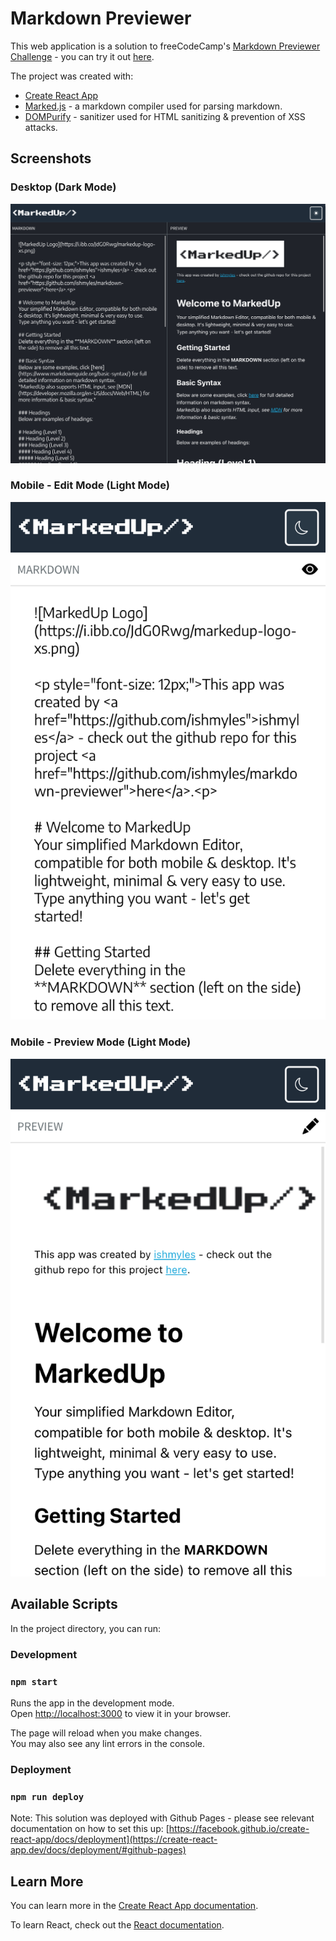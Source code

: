 # Markdown Previewer

This web application is a solution to freeCodeCamp's [Markdown Previewer Challenge](https://www.freecodecamp.org/learn/front-end-development-libraries/front-end-development-libraries-projects/build-a-markdown-previewer) - you can try it out [here](https://ishmyles.github.io/markdown-previewer/).

The project was created with:
- [Create React App](https://github.com/facebook/create-react-app)
- [Marked.js](https://marked.js.org/) - a markdown compiler used for parsing markdown.
- [DOMPurify](https://github.com/cure53/DOMPurify) - sanitizer used for HTML sanitizing & prevention of XSS attacks.

## Screenshots

### Desktop (Dark Mode)
![](./screenshot.png)

### Mobile - Edit Mode (Light Mode)
![](./screenshot2.png)

### Mobile - Preview Mode (Light Mode)
![](./screenshot3.png)

## Available Scripts

In the project directory, you can run:

### Development

### `npm start`

Runs the app in the development mode.\
Open [http://localhost:3000](http://localhost:3000) to view it in your browser.

The page will reload when you make changes.\
You may also see any lint errors in the console.

### Deployment

### `npm run deploy`

Note: This solution was deployed with Github Pages - please see relevant documentation on how to set this up: [https://facebook.github.io/create-react-app/docs/deployment](https://create-react-app.dev/docs/deployment/#github-pages)


## Learn More

You can learn more in the [Create React App documentation](https://facebook.github.io/create-react-app/docs/getting-started).

To learn React, check out the [React documentation](https://reactjs.org/).